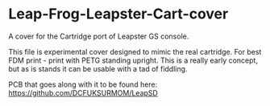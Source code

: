 # Leap-Frog-Leapster-Cart-cover
A cover for the Cartridge port of Leapster GS console.

This file is experimental cover designed to mimic the real cartridge.
For best FDM print - print with PETG standing upright.
This is a really early concept, but as is stands it can be usable with a tad of fiddling.

PCB that goes along with it to be found here:
https://github.com/DCFUKSURMOM/LeapSD
